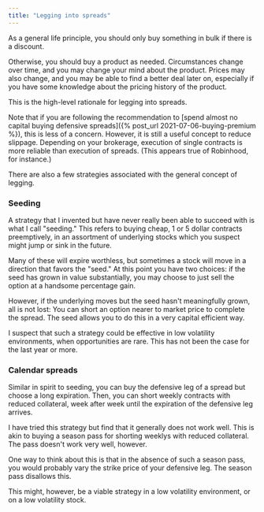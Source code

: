 ```yaml
---
title: "Legging into spreads"
---
```


As a general life principle, you should only buy something in bulk if there is a discount. 

Otherwise, you should buy a product as needed. Circumstances change over time, and you may change your mind about the product. Prices may also change, and you may be able to find a better deal later on, especially if you have some knowledge about the pricing history of the product.

This is the high-level rationale for legging into spreads.

Note that if you are following the recommendation to [spend almost no capital buying defensive spreads]({% post_url 2021-07-06-buying-premium %}), this is less of a concern. However, it is still a useful concept to reduce slippage. Depending on your brokerage, execution of single contracts is more reliable than execution of spreads. (This appears true of Robinhood, for instance.)

There are also a few strategies associated with the general concept of legging.


### Seeding

A strategy that I invented but have never really been able to succeed with is what I call "seeding." This refers to buying cheap, 1 or 5 dollar contracts preemptively, in an assortment of underlying stocks which you suspect might jump or sink in the future.

Many of these will expire worthless, but sometimes a stock will move in a direction that favors the "seed." At this point you have two choices: if the seed has grown in value substantially, you may choose to just sell the option at a handsome percentage gain.

However, if the underlying moves but the seed hasn't meaningfully grown, all is not lost: You can short an option nearer to market price to complete the spread. The seed allows you to do this in a very capital efficient way.

I suspect that such a strategy could be effective in low volatility environments, when opportunities are rare. This has not been the case for the last year or more.


### Calendar spreads

Similar in spirit to seeding, you can buy the defensive leg of a spread but choose a long expiration. Then, you can short weekly contracts with reduced collateral, week after week until the expiration of the defensive leg arrives.

I have tried this strategy but find that it generally does not work well. This is akin to buying a season pass for shorting weeklys with reduced collateral. The pass doesn't work very well, however. 

One way to think about this is that in the absence of such a season pass, you would probably vary the strike price of your defensive leg. The season pass disallows this.

This might, however, be a viable strategy in a low volatility environment, or on a low volatility stock.
